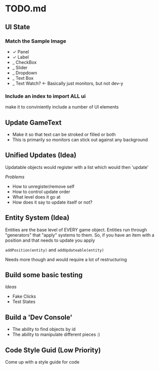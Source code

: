 # TODO.md

## UI State

### Match the Sample Image
* ✓ Panel
* ✓ Label     
* _ CheckBox
* _ Slider
* _ Dropdown
* _ Text Box
* _ Text Watch? <- Basically just monitors, but not dev-y

### Include an index to import ALL ui
make it to conviniently include a number of UI elements

## Update GameText
* Make it so that text can be stroked or filled or both
* This is primarily so monitors can stick out against any background

## Unified Updates (Idea)
Updatable objects would register with a list which would then 'update'

*Problems*
* How to unregister/remove self
* How to control update order
* What level does it go at
* How does it say to update itself or not?

## Entity System (Idea)
Entities are the base level of EVERY game object.
Entities run through "generators" that "apply" systems to them.
So, if you have an item with a position and that needs to update you apply

`addPosition(entity)` and `addUpdateable(entity)`

Needs more though and would require a lot of restructuring

## Build some basic testing

*Ideas*
* Fake Clicks
* Test States

## Build a 'Dev Console'

* The ability to find objects by id
* The ability to manipulate different pieces :)

## Code Style Guid (Low Priority)
Come up with a style guide for code
